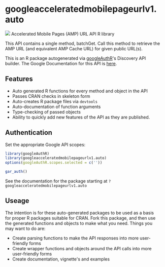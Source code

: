 # googleacceleratedmobilepageurlv1.auto
![](http://www.google.com/images/icons/product/search-32.gif)
Accelerated Mobile Pages (AMP) URL API R library

This API contains a single method, batchGet. Call this method to retrieve the AMP URL (and equivalent AMP Cache URL) for given public URL(s).

This is an R package autogenerated via [googleAuthR](http://code.markedmondson.me/googleAuthR)'s Discovery API builder. 
The Google Documentation for this API is [here](https://developers.google.com/amp/cache/).

## Features 
 * Auto generated R functions for every method and object in the API
 * Passes CRAN checks in skeleton form
 * Auto-creates R package files via `devtools`
 * Auto-documentation of function arguments
 * Type-checking of passed objects
 * Ability to quickly add new features of the API as they are published.

## Authentication
Set the appropriate Google API scopes:

```r
library(googleAuthR)
library(googleacceleratedmobilepageurlv1.auto)
options(googleAuthR.scopes.selected = c(''))

gar_auth()
```
 See the documentation for the package starting at `?googleacceleratedmobilepageurlv1.auto`
## Useage
The intention is for these auto-generated packages to be used as a basis for proper R packages suitable for CRAN.
Fork this package, and then use the generated functions and objects to make what you need.
Things you may want to do are:
* Create parsing functions to make the API responses into more user-friendly forms
* Create wrapper functions and objects around the API calls into more user-friendly forms
* Create documentation, vignette's and examples

